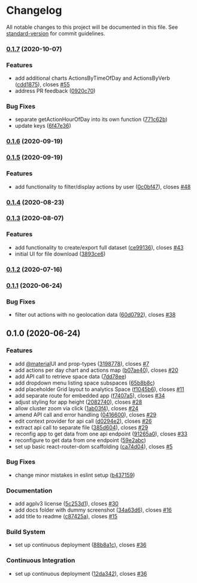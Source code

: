 # Changelog

All notable changes to this project will be documented in this file. See [standard-version](https://github.com/conventional-changelog/standard-version) for commit guidelines.

### [0.1.7](https://github.com/graasp/graasp-research/compare/v0.1.6...v0.1.7) (2020-10-07)

### Features

- add additional charts ActionsByTimeOfDay and ActionsByVerb ([cdd1875](https://github.com/graasp/graasp-research/commit/cdd1875c741397c6770b5bd43e1ea80321f6fa00)), closes [#55](https://github.com/graasp/graasp-research/issues/55)
- address PR feedback ([0920c70](https://github.com/graasp/graasp-research/commit/0920c702afa76cd0036f9d250c7f4dd51f6f0f98))

### Bug Fixes

- separate getActionHourOfDay into its own function ([771c62b](https://github.com/graasp/graasp-research/commit/771c62baa2cce9ddde735d7b72d61a812ff30b53))
- update keys ([6f47e36](https://github.com/graasp/graasp-research/commit/6f47e36d88c4254f33646cb8a5957fd014688255))

### [0.1.6](https://github.com/graasp/graasp-research/compare/v0.1.5...v0.1.6) (2020-09-19)

### [0.1.5](https://github.com/graasp/graasp-research/compare/v0.1.4...v0.1.5) (2020-09-19)

### Features

- add functionality to filter/display actions by user ([0c0bf47](https://github.com/graasp/graasp-research/commit/0c0bf47eb1c364aaf52397cf1f2fc412bf9ff58c)), closes [#48](https://github.com/graasp/graasp-research/issues/48)

### [0.1.4](https://github.com/graasp/graasp-research/compare/v0.1.3...v0.1.4) (2020-08-23)

### [0.1.3](https://github.com/graasp/graasp-research/compare/v0.1.2...v0.1.3) (2020-08-07)

### Features

- add functionality to create/export full dataset ([ce99136](https://github.com/graasp/graasp-research/commit/ce991362a83fc812f287e0fedaadcf1344b0f907)), closes [#43](https://github.com/graasp/graasp-research/issues/43)
- initial UI for file download ([3893ce6](https://github.com/graasp/graasp-research/commit/3893ce67ea23139d1f210bedbdea7fb3c6506586))

### [0.1.2](https://github.com/graasp/graasp-research/compare/v0.1.1...v0.1.2) (2020-07-16)

### [0.1.1](https://github.com/graasp/graasp-research/compare/v0.1.0...v0.1.1) (2020-06-24)

### Bug Fixes

- filter out actions with no geolocation data ([60d0792](https://github.com/graasp/graasp-research/commit/60d07921c76da258e1b618ea5f92041107505432)), closes [#38](https://github.com/graasp/graasp-research/issues/38)

## 0.1.0 (2020-06-24)

### Features

- add [@material](https://github.com/material)UI and prop-types ([3198778](https://github.com/graasp/graasp-research/commit/319877839a8330673bd4a71334de8f8255cbd158)), closes [#7](https://github.com/graasp/graasp-research/issues/7)
- add actions per day chart and actions map ([b07ae40](https://github.com/graasp/graasp-research/commit/b07ae40e6be0c93752f376a3470652c7e6e7089f)), closes [#20](https://github.com/graasp/graasp-research/issues/20)
- add API call to retrieve space data ([7dd78ee](https://github.com/graasp/graasp-research/commit/7dd78ee69fce4f974ef5ff4762249d8983b23c3b))
- add dropdown menu listing space subspaces ([65b8b8c](https://github.com/graasp/graasp-research/commit/65b8b8cbce6434eedf219579595822aad74c1213))
- add placeholder Grid layout to analytics Space ([f1045b6](https://github.com/graasp/graasp-research/commit/f1045b63950f7934e87af065ce5c264a8af6308b)), closes [#11](https://github.com/graasp/graasp-research/issues/11)
- add separate route for embedded app ([f7407a5](https://github.com/graasp/graasp-research/commit/f7407a55bcc6c2914d8d5b2eb23081ad7c4ee0bb)), closes [#34](https://github.com/graasp/graasp-research/issues/34)
- adjust styling for app height ([2082740](https://github.com/graasp/graasp-research/commit/20827401b824f04f5a4fcff2a2010636405c99bd)), closes [#28](https://github.com/graasp/graasp-research/issues/28)
- allow cluster zoom via click ([1ab03f4](https://github.com/graasp/graasp-research/commit/1ab03f4616d4c2deeaca9de43b7967db0e63d61c)), closes [#24](https://github.com/graasp/graasp-research/issues/24)
- amend API call and error handling ([0416600](https://github.com/graasp/graasp-research/commit/04166007adbda47795d8c6d4a1ffdce4c5ac3733)), closes [#29](https://github.com/graasp/graasp-research/issues/29)
- edit context provider for api call ([d0294e2](https://github.com/graasp/graasp-research/commit/d0294e2843cd934a5878be2bd6ece2a4fb2ff81b)), closes [#26](https://github.com/graasp/graasp-research/issues/26)
- extract api call to separate file ([385d604](https://github.com/graasp/graasp-research/commit/385d6042aa54a05c7e8f2c8bdc3feab2245d6ed0)), closes [#29](https://github.com/graasp/graasp-research/issues/29)
- reconfig app to get data from one api endpoint ([91265a0](https://github.com/graasp/graasp-research/commit/91265a015d1d8bb287e35f891f7365e8b7eeb696)), closes [#33](https://github.com/graasp/graasp-research/issues/33)
- reconfigure to get data from one endpoint ([59e2abc](https://github.com/graasp/graasp-research/commit/59e2abc245db94d2d04486ccf12890e111643c7c))
- set up basic react-router-dom scaffolding ([ca74d04](https://github.com/graasp/graasp-research/commit/ca74d04e27561e59c0238aa871f68c8def45dac8)), closes [#5](https://github.com/graasp/graasp-research/issues/5)

### Bug Fixes

- change minor mistakes in eslint setup ([b437159](https://github.com/graasp/graasp-research/commit/b43715975a4ea67cc10064e508271ec1d571a697))

### Documentation

- add agplv3 license ([5c253d1](https://github.com/graasp/graasp-research/commit/5c253d1be2a4b11be5e9bc54e61261b6670da07c)), closes [#30](https://github.com/graasp/graasp-research/issues/30)
- add docs folder with dummy screenshot ([34a63d6](https://github.com/graasp/graasp-research/commit/34a63d677fa4ea7bc20cd995fd586a72d2826a12)), closes [#16](https://github.com/graasp/graasp-research/issues/16)
- add title to readme ([c87425a](https://github.com/graasp/graasp-research/commit/c87425a154bb6b800dbc2bd0df363698ca170813)), closes [#15](https://github.com/graasp/graasp-research/issues/15)

### Build System

- set up continuous deployment ([88b8a1c](https://github.com/graasp/graasp-research/commit/88b8a1c3d4451e54d8cccf3cfcaa5cc2c5d06306)), closes [#36](https://github.com/graasp/graasp-research/issues/36)

### Continuous Integration

- set up continuous deployment ([12da342](https://github.com/graasp/graasp-research/commit/12da342e625ca21d25f517e327bc3e267d79602c)), closes [#36](https://github.com/graasp/graasp-research/issues/36)
